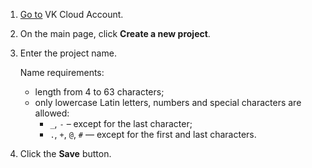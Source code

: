 1. [Go to](https://cloud.vk.com/account) VK Cloud Account.
1. On the main page, click **Create a new project**.
1. Enter the project name.

    Name requirements:

   - length from 4 to 63 characters;
   - only lowercase Latin letters, numbers and special characters are allowed:
      - `_`, `-` – except for the last character;
      - `.`, `+`, `@`, `#` — except for the first and last characters.

1. Click the **Save** button.
